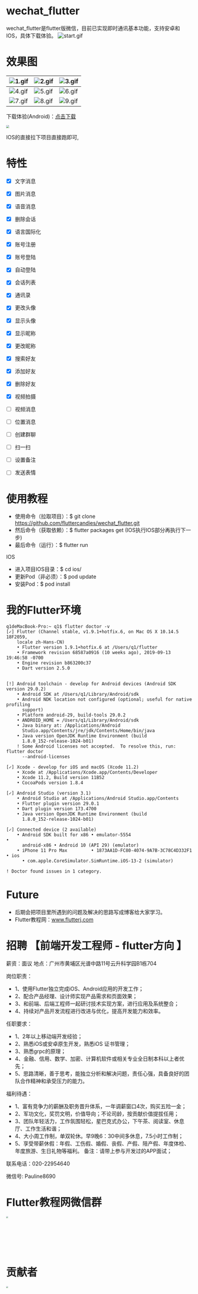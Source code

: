 # wechat_flutter

wechat_flutter是flutter版微信，目前已实现即时通讯基本功能，支持安卓和IOS，具体下载体验。
![start.gif](https://github.com/fluttercandies/wechat_flutter/blob/master/assets/git/start.gif)

# 效果图
|![1.gif](https://github.com/fluttercandies/wechat_flutter/blob/master/assets/git/1.jpg)| ![2.gif](https://github.com/fluttercandies/wechat_flutter/blob/master/assets/git/2.gif) | ![3.gif](https://github.com/fluttercandies/wechat_flutter/blob/master/assets/git/3.gif)|
| --- | --- | --- |
| ![4.gif](https://github.com/fluttercandies/wechat_flutter/blob/master/assets/git/4.gif) | ![5.gif](https://github.com/fluttercandies/wechat_flutter/blob/master/assets/git/5.gif) | ![6.gif](https://github.com/fluttercandies/wechat_flutter/blob/master/assets/git/6.gif) |
| ![7.gif](https://github.com/fluttercandies/wechat_flutter/blob/master/assets/git/7.gif) | ![8.gif](https://github.com/fluttercandies/wechat_flutter/blob/master/assets/git/8.gif) | ![9.gif](https://github.com/fluttercandies/wechat_flutter/blob/master/assets/git/9.gif) |
下载体验(Android)：[点击下载](http://www.flutterj.com/app-release.apk)

<img src="http://www.flutterj.com/download.png" style="zoom:50%;" />

IOS的直接拉下项目直接跑即可,

# 特性

* [x] 文字消息
* [x] 图片消息
* [x] 语音消息
* [x] 删除会话
* [x] 语言国际化
* [x] 账号注册
* [x] 账号登陆
* [x] 自动登陆
* [x] 会话列表
* [x] 通讯录
* [x] 更改头像
* [x] 显示头像
* [x] 显示昵称
* [x] 更改昵称
* [x] 搜索好友
* [x] 添加好友
* [x] 删除好友
* [x] 视频拍摄
* [ ] 视频消息
* [ ] 位置消息
* [ ] 创建群聊
* [ ] 扫一扫
* [ ] 设置备注
* [ ] 发送表情


# 使用教程

*  使用命令（拉取项目）：$ git clone https://github.com/fluttercandies/wechat_flutter.git
*  然后命令（获取依赖）：$ flutter packages get  (IOS执行IOS部分再执行下一步)
*  最后命令（运行）：$ flutter run

IOS
*  进入项目IOS目录：$ cd ios/
*  更新Pod（非必须）：$ pod update
*  安装Pod：$ pod install

# 我的Flutter环境
```
q1deMacBook-Pro:~ q1$ flutter doctor -v
[✓] Flutter (Channel stable, v1.9.1+hotfix.6, on Mac OS X 10.14.5 18F2059,
    locale zh-Hans-CN)
    • Flutter version 1.9.1+hotfix.6 at /Users/q1/flutter
    • Framework revision 68587a0916 (10 weeks ago), 2019-09-13 19:46:58 -0700
    • Engine revision b863200c37
    • Dart version 2.5.0

 
[!] Android toolchain - develop for Android devices (Android SDK version 29.0.2)
    • Android SDK at /Users/q1/Library/Android/sdk
    • Android NDK location not configured (optional; useful for native profiling
      support)
    • Platform android-29, build-tools 29.0.2
    • ANDROID_HOME = /Users/q1/Library/Android/sdk
    • Java binary at: /Applications/Android
      Studio.app/Contents/jre/jdk/Contents/Home/bin/java
    • Java version OpenJDK Runtime Environment (build
      1.8.0_152-release-1024-b01)
    ! Some Android licenses not accepted.  To resolve this, run: flutter doctor
      --android-licenses

[✓] Xcode - develop for iOS and macOS (Xcode 11.2)
    • Xcode at /Applications/Xcode.app/Contents/Developer
    • Xcode 11.2, Build version 11B52
    • CocoaPods version 1.8.4

[✓] Android Studio (version 3.1)
    • Android Studio at /Applications/Android Studio.app/Contents
    • Flutter plugin version 29.0.1
    • Dart plugin version 173.4700
    • Java version OpenJDK Runtime Environment (build
      1.8.0_152-release-1024-b01)

[✓] Connected device (2 available)
    • Android SDK built for x86 • emulator-5554                        •
      android-x86 • Android 10 (API 29) (emulator)
    • iPhone 11 Pro Max         • 1873AA1D-FC80-4074-9A7B-3C78C4D332F1 • ios
      • com.apple.CoreSimulator.SimRuntime.iOS-13-2 (simulator)

! Doctor found issues in 1 category.
```

# Future

*  后期会把项目里所遇到的问题及解决的思路写成博客给大家学习。
*  Flutter教程网：www.flutterj.com

# 招聘 【前端开发工程师 - flutter方向 】
薪资：面议
地点：广州市黄埔区光谱中路11号云升科学园B1栋704

岗位职责：
*  1、使用Flutter独立完成iOS、Android应用的开发工作；
*  2、配合产品经理、设计师实现产品需求和页面效果；
*  3、和前端、后端工程师一起研讨技术实现方案，进行应用及系统整合；
*  4、持续对产品开发流程进行改进与优化，提高开发能力和效率。

任职要求：
*  1、2年以上移动端开发经验；
*  2、熟悉iOS或安卓原生开发，熟悉iOS 证书管理；
*  3、熟悉grpc的原理；
*  4、金融、信用、数学、加密、计算机软件或相关专业全日制本科以上者优先；
*  5、思路清晰，善于思考，能独立分析和解决问题，责任心强，具备良好的团队合作精神和承受压力的能力。

福利待遇：
*  1、富有竞争力的薪酬及职务晋升体系，一年调薪窗口4次，购买五险一金；
*  2、军功文化，奖罚文明，价值导向；不论司龄，按贡献价值提拔任用；
*  3、团队年轻活力，工作氛围轻松，星巴克式办公，下午茶、阅读室、休息厅、工作生活和谐；
*  4、大小周工作制，单双轮休。早9晚6：30中间多休息，7.5小时工作制；
*  5、享受带薪休假：年假、工伤假、婚假、丧假、产假、陪产假、年度体检、年度旅游、生日礼物等福利。
备注：请带上参与开发过的APP面试；

联系电话：020-22954640

微信号: Pauline8690

# Flutter教程网微信群

<img src="http://www.flutterj.com/content/uploadfile/201903/64821551854137.png" height="300" width="300" style="zoom:30%;" />


# 贡献者

<img src="http://www.flutterj.com/circle-cropped.png" height="150" width="150" style="zoom:30%;" />